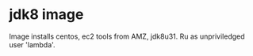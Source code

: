 # jdk8 image
Image installs centos, ec2 tools from AMZ, jdk8u31.
Ru as unpriviledged user 'lambda'.
